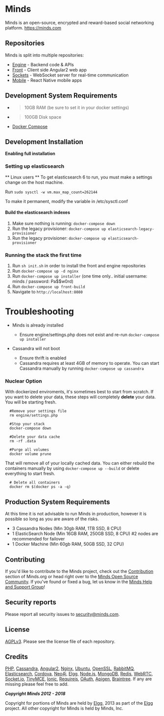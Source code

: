 Minds
=====
Minds is an open-source, encrypted and reward-based social networking platform. https://minds.com

## Repositories

Minds is split into multiple repositories:

- [Engine](https://gitlab.com/minds/engine) - Backend code & APIs
- [Front](https://gitlab.com/minds/front) - Client side Angular2 web app
- [Sockets](https://gitlab.com/minds/sockets) - WebSocket server for real-time communication
- [Mobile](https://gitlab.com/minds/mobile-native) - React Native mobile apps


## Development System Requirements

- > 10GB RAM (be sure to set it in your docker settings)
- > 100GB Disk space
- [Docker Compose](https://docs.docker.com/compose/)

## Development Installation

**Enabling full installation**

### Setting up elasticsearch

** Linux users **
To get elasticsearch 6 to run, you must make a settings change on the host machine.

Run ```sudo sysctl -w vm.max_map_count=262144```

To make it permanent, modify the variable in /etc/sysctl.conf

#### Build the elasticsearch indexes

1. Make sure nothing is running: `docker-compose down`
2. Run the legacy provisioner: `docker-compose up elasticsearch-legacy-provisioner`
3. Run the legacy provisioner: `docker-compose up elasticsearch-provisioner`

### Running the stack the first time

1. Run `sh init.sh` in order to install the front and engine repositories
2. Run `docker-compose up -d nginx`
3. Run `docker-compose up installer` (one time only.. initial username: minds / password: Pa$$w0rd)
4. Run `docker-compose up front-build` 
5. Navigate to `http://localhost:8080`

# Troubleshooting

- Minds is already installed
  - Ensure engine/settings.php does not exist and re-run `docker-compose up installer`

- Cassandra will not boot
  - Ensure thrift is enabled
  - Cassandra requires at least 4GB of memory to operate. You can start Cassandra manually by running `docker-compose up cassandra`

### Nuclear Option

With dockerized enviroments, it's sometimes best to start from scratch. If you want to delete your data, these steps will completely **delete** your data. You will be starting fresh.

```
  #Remove your settings file
  rm engine/settings.php 
  
  #Stop your stack
  docker-compose down

  #Delete your data cache
  rm -rf .data

  #Purge all volumes
  docker volume prune

  ```

  That will remove all of your locally cached data. You can either rebuild the containers manually by using ```docker-compose up --build``` or delete everything to start fresh.

```
  # Delete all containers
  docker rm $(docker ps -a -q)

```

## Production System Requirements

At this time it is not advisable to run Minds in production, however it is possible so long as you are aware of the risks.

- 3 Cassandra Nodes (Min 30gb RAM, 1TB SSD, 8 CPU)
- 1 ElasticSearch Node (Min 16GB RAM, 250GB SSD, 8 CPU) #2 nodes are recommended for failover
- 1 Docker Machine (Min 60gb RAM, 50GB SSD, 32 CPU)


## Contributing
If you'd like to contribute to the Minds project, check out the [Contribution](https://www.minds.org/docs/contributing.html) section of Minds.org or head right over to the [Minds Open Source Community](https://www.minds.com/groups/profile/365903183068794880).  If you've found or fixed a bug, let us know in the [Minds Help and Support Group](https://www.minds.com/groups/profile/100000000000000681/activity)!

## Security reports
Please report all security issues to [security@minds.com](mailto:security@minds.com).

## License
[AGPLv3](https://www.minds.org/docs/license.html). Please see the license file of each repository.

## Credits
[PHP](https://php.net), [Cassandra](http://cassandra.apache.org/), [Angular2](http://angular.io), [Nginx](https://nginx.com), [Ubuntu](https://ubuntu.com), [OpenSSL](https://www.openssl.org/), [RabbitMQ](https://www.rabbitmq.com/), [Elasticsearch](https://www.elastic.co/), [Cordova](https://cordova.apache.org/), [Neo4j](https://neo4j.com/), [Elgg](http://elgg.org), [Node.js](https://nodejs.org/en/), [MongoDB](https://www.mongodb.com/), [Redis](http://redis.io/), [WebRTC](https://webrtc.org/), [Socket.io](http://socket.io/), [TinyMCE](https://www.tinymce.com/), [Ionic](http://ionicframework.com/), [Requirejs](http://requirejs.org/), [OAuth](http://oauth.net/2/), [Apigen](http://www.apigen.org/), [Braintree](https://www.braintreepayments.com/). If any are missing please feel free to add.

___Copyright Minds 2012 - 2018___

Copyright for portions of Minds are held by [Elgg](http://elgg.org), 2013 as part of the [Elgg](http://elgg.org) project. All other copyright for Minds is held by Minds, Inc.
